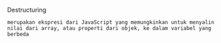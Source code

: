 Destructuring

    merupakan ekspresi dari JavaScript yang memungkinkan untuk menyalin nilai dari array, atau properti dari objek, ke dalam variabel yang berbeda